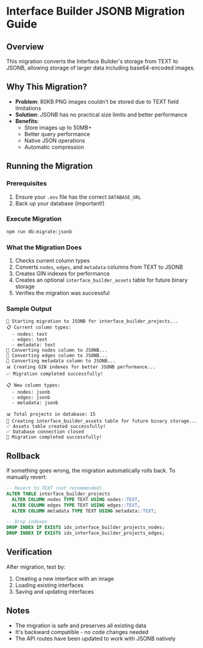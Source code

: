 # Interface Builder JSONB Migration Guide

## Overview
This migration converts the Interface Builder's storage from TEXT to JSONB, allowing storage of larger data including base64-encoded images.

## Why This Migration?
- **Problem**: 80KB PNG images couldn't be stored due to TEXT field limitations
- **Solution**: JSONB has no practical size limits and better performance
- **Benefits**: 
  - Store images up to 50MB+
  - Better query performance
  - Native JSON operations
  - Automatic compression

## Running the Migration

### Prerequisites
1. Ensure your `.env` file has the correct `DATABASE_URL`
2. Back up your database (important!)

### Execute Migration
```bash
npm run db:migrate:jsonb
```

### What the Migration Does
1. Checks current column types
2. Converts `nodes`, `edges`, and `metadata` columns from TEXT to JSONB
3. Creates GIN indexes for performance
4. Creates an optional `interface_builder_assets` table for future binary storage
5. Verifies the migration was successful

### Sample Output
```
🔄 Starting migration to JSONB for interface_builder_projects...
📋 Current column types:
  - nodes: text
  - edges: text
  - metadata: text
🔧 Converting nodes column to JSONB...
🔧 Converting edges column to JSONB...
🔧 Converting metadata column to JSONB...
📊 Creating GIN indexes for better JSONB performance...
✅ Migration completed successfully!

📋 New column types:
  - nodes: jsonb
  - edges: jsonb
  - metadata: jsonb

📊 Total projects in database: 15
🔧 Creating interface_builder_assets table for future binary storage...
✅ Assets table created successfully!
✅ Database connection closed
🎉 Migration completed successfully!
```

## Rollback
If something goes wrong, the migration automatically rolls back. To manually revert:

```sql
-- Revert to TEXT (not recommended)
ALTER TABLE interface_builder_projects 
  ALTER COLUMN nodes TYPE TEXT USING nodes::TEXT,
  ALTER COLUMN edges TYPE TEXT USING edges::TEXT,
  ALTER COLUMN metadata TYPE TEXT USING metadata::TEXT;

-- Drop indexes
DROP INDEX IF EXISTS idx_interface_builder_projects_nodes;
DROP INDEX IF EXISTS idx_interface_builder_projects_edges;
```

## Verification
After migration, test by:
1. Creating a new interface with an image
2. Loading existing interfaces
3. Saving and updating interfaces

## Notes
- The migration is safe and preserves all existing data
- It's backward compatible - no code changes needed
- The API routes have been updated to work with JSONB natively